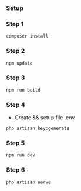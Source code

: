 ### Setup
### Step 1
```shc
composer install
```

### Step 2
```shc
npm update
```

### Step 3
```shc
npm run build
```

### Step 4
* Create && setup file .env
```shc
php artisan key:generate
```

### Step 5
```shc
npm run dev
```

### Step 6
```shc
php artisan serve
```